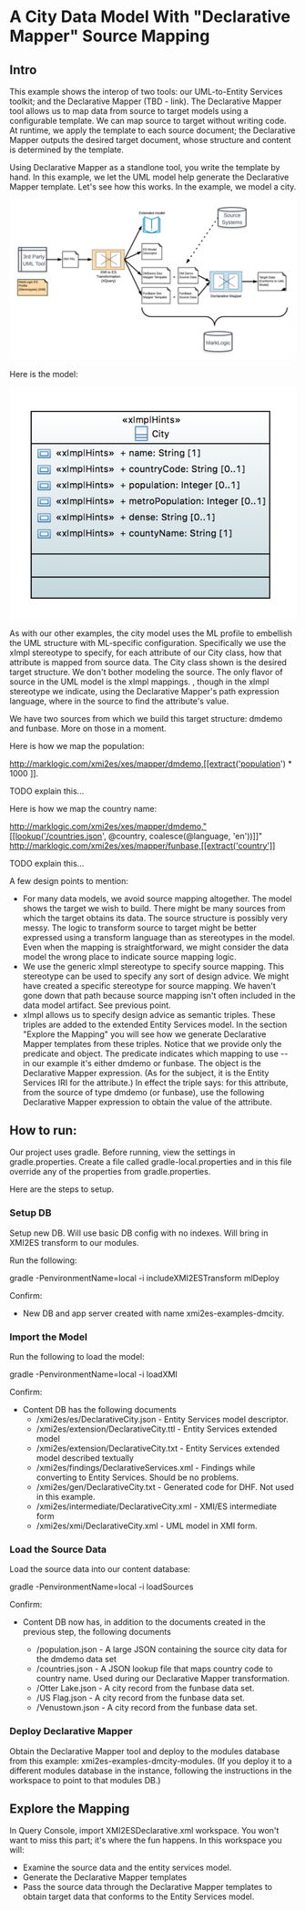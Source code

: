 # A City Data Model With "Declarative Mapper" Source Mapping

## Intro
This example shows the interop of two tools: our UML-to-Entity Services toolkit; and the Declarative Mapper (TBD - link). The Declarative Mapper tool allows us to map data from source to target models using a configurable template. We can map source to target without writing code. At runtime, we apply the template to each source document; the Declarative Mapper outputs the desired target document, whose structure and content is determined by the template.

Using Declarative Mapper as a standlone tool, you write the template by hand. In this example, we let the UML model help generate the Declarative Mapper template. Let's see how this works. In the example, we model a city. 

![End to end diagram](./end2end.png)


Here is the model:

![DeclarativeCity](../umlModels/DeclarativeCity.png)

As with our other examples, the city model uses the ML profile to embellish the UML structure with ML-specific configuration. Specifically we use the xImpl stereotype to specify, for each attribute of our City class, how that attribute is mapped from source data. The City class shown is the desired target structure. We don't bother modeling the source. The only flavor of source in the UML model is the xImpl mappings. , though in the xImpl stereotype we indicate, using the Declarative Mapper's path expression language, where in the source to find the attribute's value.

We have two sources from which we build this target structure: dmdemo and funbase. More on those in a moment. 

Here is how we map the population:

http://marklogic.com/xmi2es/xes/mapper/dmdemo,[[extract('population') * 1000 ]].

TODO explain this...

Here is how we map the country name:

http://marklogic.com/xmi2es/xes/mapper/dmdemo,"[[lookup('/countries.json', @country, coalesce(@language, 'en'))]]"
http://marklogic.com/xmi2es/xes/mapper/funbase,[[extract('country']]


TODO explain this... 


A few design points to mention:
- For many data models, we avoid source mapping altogether. The model shows the target we wish to build. There might be many sources from which the target obtains its data. The source structure is possibly very messy. The logic to transform source to target might be better expressed using a transform language than as stereotypes in the model. Even when the mapping is straightforward, we might consider the data model the wrong place to indicate source mapping logic. 
- We use the generic xImpl stereotype to specify source mapping. This stereotype can be used to specify any sort of design advice. We might have created a specific stereotype for source mapping. We haven't gone down that path because source mapping isn't often included in the data model artifact. See previous point.
- xImpl allows us to specify design advice as semantic triples. These triples are added to the extended Entity Services model. In the section "Explore the Mapping" you will see how we generate Declarative Mapper templates from these triples. Notice that we provide only the predicate and object. The predicate indicates which mapping to use -- in our example it's either dmdemo or funbase. The object is the Declarative Mapper expression. (As for the subject, it is the Entity Services IRI for the attribute.) In effect the triple says: for this attribute, from the source of type dmdemo (or funbase), use the following Declarative Mapper expression to obtain the value of the attribute.

## How to run:

Our project uses gradle. Before running, view the settings in gradle.properties. Create a file called gradle-local.properties and in this file override any of the properties from gradle.properties.

Here are the steps to setup.

### Setup DB
Setup new DB. Will use basic DB config with no indexes. Will bring in XMI2ES transform to our modules.

Run the following:

gradle -PenvironmentName=local -i includeXMI2ESTransform mlDeploy

Confirm:
- New DB and app server created with name xmi2es-examples-dmcity.

### Import the Model

Run the following to load the model:

gradle -PenvironmentName=local -i loadXMI

Confirm:
- Content DB has the following documents
	* /xmi2es/es/DeclarativeCity.json - Entity Services model descriptor.
	* /xmi2es/extension/DeclarativeCity.ttl - Entity Services extended model
	* /xmi2es/extension/DeclarativeCity.txt - Entity Services extended model described textually
	* /xmi2es/findings/DeclarativeServices.xml - Findings while converting to Entity Services. Should be no problems.
	* /xmi2es/gen/DeclarativeCity.txt - Generated code for DHF. Not used in this example.
	* /xmi2es/intermediate/DeclarativeCity.xml - XMI/ES intermediate form
	* /xmi2es/xmi/DeclarativeCity.xml - UML model in XMI form.

### Load the Source Data

Load the source data into our content database:

gradle -PenvironmentName=local -i loadSources

Confirm:
- Content DB now has, in addition to the documents created in the previous step, the following documents

	* /population.json - A large JSON containing the source city data for the dmdemo data set
	* /countries.json - A JSON lookup file that maps country code to country name. Used during our Declarative Mapper transformation.
	* /Otter Lake.json - A city record from the funbase data set.
	* /US Flag.json - A city record from the funbase data set.
	* /Venustown.json - A city record from the funbase data set.

### Deploy Declarative Mapper

Obtain the Declarative Mapper tool and deploy to the modules database from this example: xmi2es-examples-dmcity-modules. (If you deploy it to a different modules database in the instance, following the instructions in the workspace to point to that modules DB.)

## Explore the Mapping
In Query Console, import XMI2ESDeclarative.xml workspace. You won't want to miss this part; it's where the fun happens. In this workspace you will: 
- Examine the source data and the entity services model.
- Generate the Declarative Mapper templates
- Pass the source data through the Declarative Mapper templates to obtain target data that conforms to the Entity Services model.
